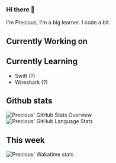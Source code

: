 ### Hi there 👋  
I'm Precious, I'm a big learner. I code a bit.

## Currently Working on  

## Currently Learning 
- Swift (?)
- Wireshark (?)

## Github stats
![Precious' GitHub Stats Overview](https://github-readme-stats.vercel.app/api?username=Kyu&show_icons=true)  
![Precious' GitHub Language Stats](https://github-readme-stats.vercel.app/api/top-langs/?username=Kyu&exclude_repo=Kyu.github.io&layout=compact)

## This week
![Precious' Wakatime stats](https://github-readme-stats.vercel.app/api/wakatime?username=Yu&langs_count=5&layout=compact&hide_progress=true)


